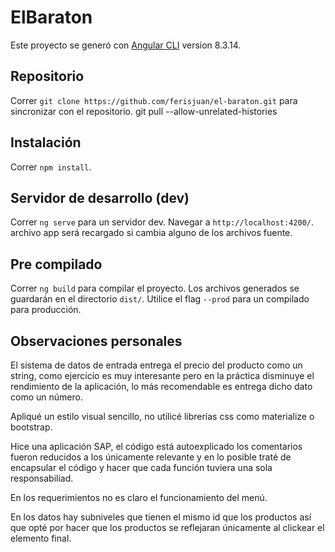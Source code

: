 # ElBaraton

Este proyecto se generó con
[Angular CLI](https://github.com/angular/angular-cli) version 8.3.14.

## Repositorio

Correr `git clone https://github.com/ferisjuan/el-baraton.git` para
sincronizar con el repositorio. git pull --allow-unrelated-histories

## Instalación

Correr `npm install`.

## Servidor de desarrollo (dev)

Correr `ng serve` para un servidor dev. Navegar a
`http://localhost:4200/`. archivo app será recargado si cambia alguno
de los archivos fuente.

## Pre compilado

Correr `ng build` para compilar el proyecto. Los archivos generados se
guardarán en el directorio `dist/`. Utilice el flag `--prod` para un
compilado para producción.

## Observaciones personales

El sistema de datos de entrada entrega el precio del producto como un string, como ejercicio es muy interesante pero en la práctica disminuye el rendimiento de la aplicación, lo más recomendable es entrega dicho dato como un número.

Apliqué un estilo visual sencillo, no utilicé librerías css como materialize o bootstrap.

Hice una aplicación SAP, el código está autoexplicado los comentarios fueron reducidos a los únicamente relevante y en lo posible traté de encapsular el código y hacer que cada función tuviera una sola responsabiliad.

En los requerimientos no es claro el funcionamiento del menú.

En los datos hay subniveles que tienen el mismo id que los productos así que opté por hacer que los productos se reflejaran únicamente al clickear el elemento final.
